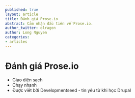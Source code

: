 ```yaml
---
published: true
layout: article
title: Đánh giá Prose.io
abstract: Cảm nhận đầu tiên về Prose.io.
author_twitter: olragon
author: Long Nguyen
categories:
- articles
---
```


# Đánh giá Prose.io

- Giao diện sạch
- Chạy nhanh
- Được viết bởi Developmentseed - tin yêu từ khi học Drupal